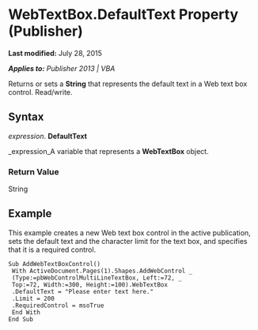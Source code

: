 
# WebTextBox.DefaultText Property (Publisher)

 **Last modified:** July 28, 2015

 _**Applies to:** Publisher 2013 | VBA_

Returns or sets a  **String** that represents the default text in a Web text box control. Read/write.


## Syntax

 _expression_. **DefaultText**

 _expression_A variable that represents a  **WebTextBox** object.


### Return Value

String


## Example

This example creates a new Web text box control in the active publication, sets the default text and the character limit for the text box, and specifies that it is a required control.


```
Sub AddWebTextBoxControl() 
 With ActiveDocument.Pages(1).Shapes.AddWebControl _ 
 (Type:=pbWebControlMultiLineTextBox, Left:=72, _ 
 Top:=72, Width:=300, Height:=100).WebTextBox 
 .DefaultText = "Please enter text here." 
 .Limit = 200 
 .RequiredControl = msoTrue 
 End With 
End Sub
```

